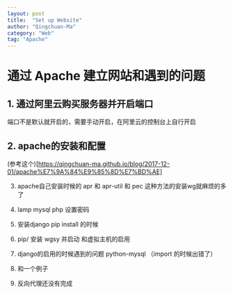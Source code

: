 ```yaml
---
layout: post
title:  "Set up Website"
author: "Qingchuan-Ma"
category: "Web"
tag: "Apache"
---
```


# 通过 Apache 建立网站和遇到的问题

## 1. 通过阿里云购买服务器并开启端口

端口不是默认就开启的，需要手动开启，在阿里云的控制台上自行开启

## 2. apache的安装和配置

(参考这个)[https://qingchuan-ma.github.io/blog/2017-12-01/apache%E7%9A%84%E9%85%8D%E7%BD%AE]


3. apache自己安装时候的  apr 和 apr-util 和 pec 这种方法的安装wg就麻烦的多了
4. lamp   mysql  php  设置密码
5. 安装django   pip install 的时候
6. pip/ 安装 wgsy  并启动  和虚拟主机的启用
7. django的启用的时候遇到的问题 python-mysql （import 的时候出错了）
8. 和一个例子



9.  反向代理还没有完成
